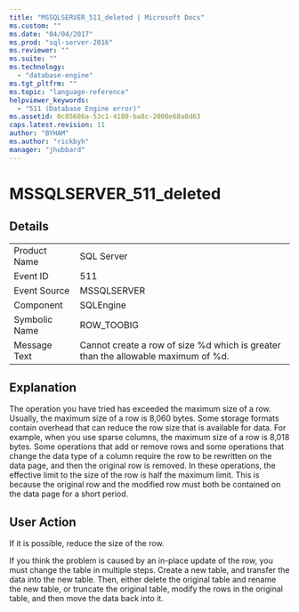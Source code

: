 ```yaml
---
title: "MSSQLSERVER_511_deleted | Microsoft Docs"
ms.custom: ""
ms.date: "04/04/2017"
ms.prod: "sql-server-2016"
ms.reviewer: ""
ms.suite: ""
ms.technology: 
  - "database-engine"
ms.tgt_pltfrm: ""
ms.topic: "language-reference"
helpviewer_keywords: 
  - "511 (Database Engine error)"
ms.assetid: 0c85686a-53c1-4180-ba8c-2000e68a0d63
caps.latest.revision: 11
author: "BYHAM"
ms.author: "rickbyh"
manager: "jhubbard"
---
```

# MSSQLSERVER_511_deleted
  
## Details  
  
|||  
|-|-|  
|Product Name|SQL Server|  
|Event ID|511|  
|Event Source|MSSQLSERVER|  
|Component|SQLEngine|  
|Symbolic Name|ROW_TOOBIG|  
|Message Text|Cannot create a row of size %d which is greater than the allowable maximum of %d.|  
  
## Explanation  
The operation you have tried has exceeded the maximum size of a row. Usually, the maximum size of a row is 8,060 bytes. Some storage formats contain overhead that can reduce the row size that is available for data. For example, when you use sparse columns, the maximum size of a row is 8,018 bytes. Some operations that add or remove rows and some operations that change the data type of a column require the row to be rewritten on the data page, and then the original row is removed. In these operations, the effective limit to the size of the row is half the maximum limit. This is because the original row and the modified row must both be contained on the data page for a short period.  
  
## User Action  
If it is possible, reduce the size of the row.  
  
If you think the problem is caused by an in-place update of the row, you must change the table in multiple steps. Create a new table, and transfer the data into the new table. Then, either delete the original table and rename the new table, or truncate the original table, modify the rows in the original table, and then move the data back into it.  
  

